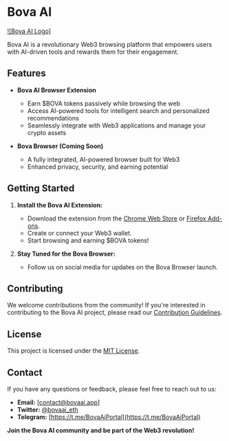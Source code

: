 # Bova AI

[![Bova AI Logo]](https://cdn.prod.website-files.com/665203ca04f06a1e8e32c74a/6654fad7c40a117b8ae75a8b_logowebsite%20(1)-p-500.png)

Bova AI is a revolutionary Web3 browsing platform that empowers users with AI-driven tools and rewards them for their engagement.

## Features

*   **Bova AI Browser Extension** 
    *   Earn $BOVA tokens passively while browsing the web
    *   Access AI-powered tools for intelligent search and personalized recommendations
    *   Seamlessly integrate with Web3 applications and manage your crypto assets

*   **Bova Browser (Coming Soon)** 
    *   A fully integrated, AI-powered browser built for Web3
    *   Enhanced privacy, security, and earning potential

## Getting Started

1.  **Install the Bova AI Extension:**
    *   Download the extension from the [Chrome Web Store]([https://chrome.google.com/webstore/](https://chrome.google.com/webstore/)) or [Firefox Add-ons]([https://addons.mozilla.org/](https://addons.mozilla.org/)).
    *   Create or connect your Web3 wallet.
    *   Start browsing and earning $BOVA tokens!

2.  **Stay Tuned for the Bova Browser:**
    *   Follow us on social media for updates on the Bova Browser launch.

## Contributing

We welcome contributions from the community! If you're interested in contributing to the Bova AI project, please read our [Contribution Guidelines](CONTRIBUTING.md).

## License

This project is licensed under the [MIT License](LICENSE).

## Contact

If you have any questions or feedback, please feel free to reach out to us:

*   **Email:** [contact@bovaai.app]
*   **Twitter:** [@bovaai_eth](https://x.com/bovaai_eth)
*   **Telegram:** [https://t.me/BovaAiPortal](https://t.me/BovaAiPortal)

**Join the Bova AI community and be part of the Web3 revolution!**
